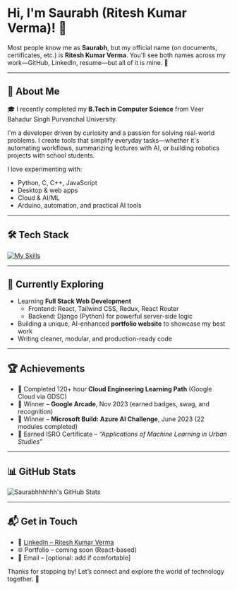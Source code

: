 # Hi, I'm Saurabh (Ritesh Kumar Verma)! 👋

Most people know me as **Saurabh**, but my official name (on documents, certificates, etc.) is **Ritesh Kumar Verma**. You'll see both names across my work—GitHub, LinkedIn, resume—but all of it is mine. 🙂

---

## 🚀 About Me

🎓 I recently completed my **B.Tech in Computer Science** from Veer Bahadur Singh Purvanchal University.

I'm a developer driven by curiosity and a passion for solving real-world problems. I create tools that simplify everyday tasks—whether it's automating workflows, summarizing lectures with AI, or building robotics projects with school students.

I love experimenting with:
- Python, C, C++, JavaScript
- Desktop & web apps
- Cloud & AI/ML
- Arduino, automation, and practical AI tools

---

## 🛠 Tech Stack

[![My Skills](https://skillicons.dev/icons?i=py,c,cpp,js,html,css,tailwind,react,php,mongodb,mysql,gcp,git)](https://skillicons.dev)

---

## 🌱 Currently Exploring

- Learning **Full Stack Web Development**
  - Frontend: React, Tailwind CSS, Redux, React Router
  - Backend: Django (Python) for powerful server-side logic
- Building a unique, AI-enhanced **portfolio website** to showcase my best work
- Writing cleaner, modular, and production-ready code

---

## 🏆 Achievements

- 🏅 Completed 120+ hour **Cloud Engineering Learning Path** (Google Cloud via GDSC)
- 🥇 Winner – **Google Arcade**, Nov 2023 (earned badges, swag, and recognition)
- 🧠 Winner – **Microsoft Build: Azure AI Challenge**, June 2023 (22 modules completed)
- 🚀 Earned ISRO Certificate – _“Applications of Machine Learning in Urban Studies”_

---

## 📊 GitHub Stats

![Saurabhhhhhh's GitHub Stats](https://github-readme-stats.vercel.app/api?username=Saurabhhhhhh&theme=vue-dark&show_icons=true&hide_border=true&count_private=true)

---

## 📬 Get in Touch

- 💼 [LinkedIn – Ritesh Kumar Verma](https://www.linkedin.com/in/ritesh2109/)
- 🌐 Portfolio – coming soon (React-based)
- 📧 Email – [optional: add if comfortable]

Thanks for stopping by! Let’s connect and explore the world of technology together. 🚀
